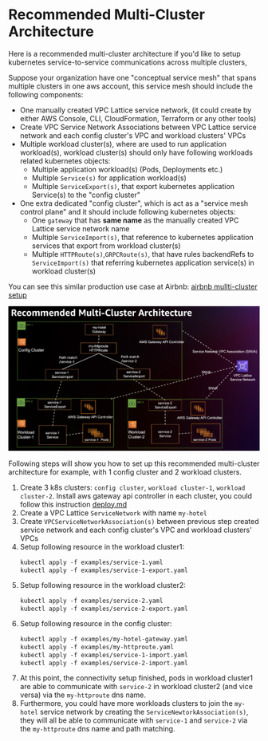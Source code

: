 # Recommended Multi-Cluster Architecture

Here is a recommended multi-cluster architecture if you'd like to setup kubernetes service-to-service communications across multiple clusters, 

Suppose your organization have one "conceptual service mesh" that spans multiple clusters in one aws account, this service mesh should include the following components:
- One manually created VPC Lattice service network, (it could create by either AWS Console, CLI, CloudFormation, Terraform or any other tools)
- Create VPC Service Network Associations between VPC Lattice service network and each config cluster's VPC and workload clusters' VPCs
- Multiple workload cluster(s), where are used to run application workload(s), workload cluster(s) should only have following workloads related kubernetes objects:
  - Multiple application workload(s) (Pods, Deployments etc.)
  - Multiple `Service(s)` for application workload(s)
  - Multiple `ServiceExport(s)`, that export kubernetes application Service(s) to the "config cluster"
- One extra dedicated "config cluster", which is act as a "service mesh control plane" and it should include following kubernetes objects:
  - One `gateway` that has __same name__ as the manually created VPC Lattice service network name
  - Multiple `ServiceImport(s)`, that reference to kubernetes application services that export from workload cluster(s)
  - Multiple `HTTPRoute(s)`,`GRPCRoute(s)`, that have rules backendRefs to `ServiceImport(s)` that referring kubernetes application service(s) in workload cluster(s)


You can see this similar production use case at Airbnb: [airbnb mullti-cluster setup](https://www.youtube.com/watch?v=1D8lg36ZNHs)

![config cluster and multiple workload clusters](../images/multi-cluster.png)

Following  steps will show you how to set up this recommended multi-cluster architecture for example, with 1 config cluster and 2 workload clusters.
1. Create 3 k8s clusters: `config cluster`, `workload cluster-1`, `workload cluster-2`. Install aws gateway api controller in each cluster, you could follow this instruction [deploy.md](deploy.md)
1. Create a VPC Lattice `ServiceNetwork` with name `my-hotel`
1. Create `VPCServiceNetworkAssociation(s)` between previous step created service network and each config cluster's VPC and workload clusters' VPCs
1. Setup following resource in the workload cluster1:
    ```
    kubectl apply -f examples/service-1.yaml
    kubectl apply -f examples/service-1-export.yaml
    ```
1. Setup following resource in the workload cluster2:
    ```
    kubectl apply -f examples/service-2.yaml
    kubectl apply -f examples/service-2-export.yaml
    ```
1. Setup following resource in the config cluster:
    ```
    kubectl apply -f examples/my-hotel-gateway.yaml
    kubectl apply -f examples/my-httproute.yaml
    kubectl apply -f examples/service-1-import.yaml
    kubectl apply -f examples/service-2-import.yaml
    ```
1. At this point, the connectivity setup finished, pods in workload cluster1 are able to communicate with `service-2` in workload cluster2 (and vice versa) via the `my-httproute` dns name.
1. Furthermore, you could have more workloads clusters to join the `my-hotel` service network by creating the `ServiceNewtorkAssociation(s)`, they will all be able to communicate with `service-1` and `service-2` via the `my-httproute` dns name and path matching.













